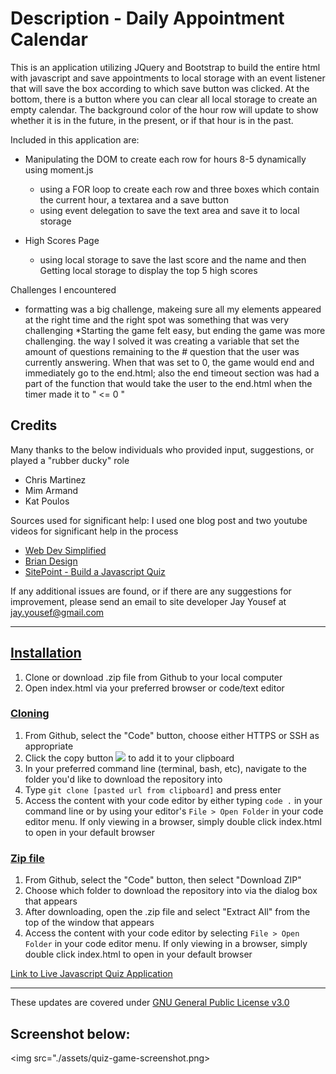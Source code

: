 # Description - Daily Appointment Calendar

This is an application utilizing JQuery and Bootstrap to build the entire html with javascript and save appointments to local storage with an event listener that will save the box according to which save button was clicked. At the bottom, there is a button where you can clear all local storage to create an empty calendar. The background color of the hour row will update to show whether it is in the future, in the present, or if that hour is in the past.


Included in this application are:
* Manipulating the DOM to create each row for hours 8-5 dynamically using moment.js
    * using a FOR loop to create each row and three boxes which contain the current hour, a textarea and a save button
    * using event delegation to save the text area and save it to local storage

* High Scores Page
    * using local storage to save the last score and the name and then Getting local storage to display the top 5 high scores



Challenges I encountered
* formatting was a big challenge, makeing sure all my elements appeared at the right time and the right spot was something that was very challenging
*Starting the game felt easy, but ending the game was more challenging. the way I solved it was creating a variable that set the amount of questions remaining to the # question that the user was currently answering. When that was set to 0, the game would end and immediately go to the end.html; also the end timeout section was had a part of the function that would take the user to the end.html when the timer made it to " <= 0 "

## Credits
Many thanks to the below individuals who provided input, suggestions, or played a "rubber ducky" role
* Chris Martinez
* Mim Armand
* Kat Poulos

Sources used for significant help:
I used one blog post and two youtube videos for significant help in the process

* [Web Dev Simplified](https://www.youtube.com/watch?v=riDzcEQbX6k)
* [Brian Design](https://www.youtube.com/watch?v=f4fB9Xg2JEY)
* [SitePoint - Build a Javascript Quiz](https://www.sitepoint.com/simple-javascript-quiz/)

If any additional issues are found, or if there are any suggestions for improvement, please send an email to site developer Jay Yousef at jay.yousef@gmail.com

---

## <ins>Installation</ins>
1.  Clone or download .zip file from Github to your local computer
2.  Open index.html via your preferred browser or code/text editor

### <ins>Cloning</ins>
1. From Github, select the "Code" button, choose either HTTPS or SSH as appropriate
2. Click the copy button <img src="./assets/images/copy-button.PNG"> to add it to your clipboard
3. In your preferred command line (terminal, bash, etc), navigate to the folder you'd like to download the repository into
4. Type `git clone [pasted url from clipboard]` and press enter
5. Access the content with your code editor by either typing `code .` in your command line or by using your editor's `File > Open Folder` in your code editor menu. If only viewing in a browser, simply double click index.html to open in your default browser


### <ins>Zip file</ins>
1. From Github, select the "Code" button, then select "Download ZIP"
2. Choose which folder to download the repository into via the dialog box that appears
3. After downloading, open the .zip file and select "Extract All" from the top of the window that appears
4. Access the content with your code editor by selecting `File > Open Folder` in your code editor menu. If only viewing in a browser, simply double click index.html to open in your default browser

[Link to Live Javascript Quiz Application](https://jayyousef.github.io/javascript_quiz_ultimate_champion/)

---

These updates are covered under [GNU General Public License v3.0](./assets/GNU_Public_License)

## Screenshot below:

<img src="./assets/quiz-game-screenshot.png>
